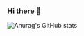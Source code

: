 ### Hi there 👋

![Anurag's GitHub stats](https://github-readme-stats.vercel.app/api?mahmoudelgoharyme=anuraghazra&theme=dark&show_icons=true)
